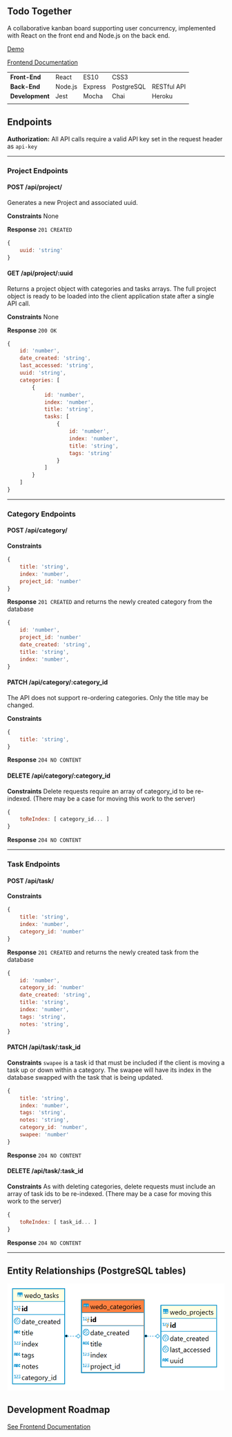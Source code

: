 ## Todo Together

A collaborative kanban board supporting user concurrency, implemented with React on the front end and Node.js on the back end.

[Demo](https://we-do.pmnord.now.sh/)

[Frontend Documentation](https://github.com/pmnord/todo-management-react-capstone-client)

| | | | | |
|-|-|-|-|-|
|**Front-End**|React|ES10|CSS3||
|**Back-End**|Node.js|Express|PostgreSQL|RESTful API|
|**Development**|Jest|Mocha|Chai|Heroku|Zeit|
| | | | | |

## Endpoints

**Authorization:** All API calls require a valid API key set in the request header as `api-key`

---
### Project Endpoints

#### POST /api/project/

Generates a new Project and associated uuid.

**Constraints**
None

**Response**
`201 CREATED`
```js
{
    uuid: 'string'
}
```

#### GET /api/project/:uuid

Returns a project object with categories and tasks arrays. The full project object is ready to be loaded into the client application state after a single API call.

**Constraints**
None

**Response**
`200 OK`

```js
{
    id: 'number',
    date_created: 'string',
    last_accessed: 'string',
    uuid: 'string',
    categories: [
        {
            id: 'number',
            index: 'number',
            title: 'string',
            tasks: [
                {
                    id: 'number',
                    index: 'number',
                    title: 'string',
                    tags: 'string'
                }
            ]
        }
    ]
}
```

---
### Category Endpoints

#### POST /api/category/

**Constraints**
```js
{
    title: 'string',
    index: 'number',
    project_id: 'number'
}
```

**Response**
`201 CREATED` and returns the newly created category from the database

```js
{
    id: 'number',
    project_id: 'number'
    date_created: 'string',
    title: 'string',
    index: 'number',
}
```

#### PATCH /api/category/:category_id
The API does not support re-ordering categories. Only the title may be changed.

**Constraints**
```js
{
    title: 'string',
}
```

**Response**
`204 NO CONTENT`


#### DELETE /api/category/:category_id


**Constraints**
Delete requests require an array of category_id to be re-indexed.
(There may be a case for moving this work to the server)

```js
{
    toReIndex: [ category_id... ]
}
```

**Response**
`204 NO CONTENT`

---
### Task Endpoints

#### POST /api/task/

**Constraints**
```js
{
    title: 'string',
    index: 'number',
    category_id: 'number'
}
```

**Response**
`201 CREATED` and returns the newly created task from the database
```js
{
    id: 'number',
    category_id: 'number'
    date_created: 'string',
    title: 'string',
    index: 'number',
    tags: 'string',
    notes: 'string',
}
```

#### PATCH /api/task/:task_id

**Constraints**
`swapee` is a task id that must be included if the client is moving a task up or down within a category. The swapee will have its index in the database swapped with the task that is being updated.

```js
{
    title: 'string',
    index: 'number',
    tags: 'string',
    notes: 'string',
    category_id: 'number',
    swapee: 'number'
}
```

**Response**
`204 NO CONTENT`

#### DELETE /api/task/:task_id

**Constraints**
As with deleting categories, delete requests must include an array of task ids to be re-indexed.
(There may be a case for moving this work to the server)

```js
{
    toReIndex: [ task_id... ]
}
```

**Response**
`204 NO CONTENT`

---
## Entity Relationships (PostgreSQL tables)

![Entity Relationship Diagram](./resources/wedo_erd.png)

## Development Roadmap

[See Frontend Documentation](https://github.com/pmnord/todo-management-react-capstone-client#user-content-developer-roadmap)